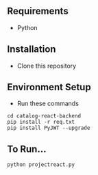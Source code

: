 ## Requirements
- Python

## Installation
- Clone this repository

## Environment Setup
- Run these commands
```
cd catalog-react-backend
pip install -r req.txt
pip install PyJWT --upgrade
```

## To Run...
```
python projectreact.py
```